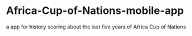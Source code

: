 # Africa-Cup-of-Nations-mobile-app
a app for history scoring about the last five years of Africa Cup of Nations
